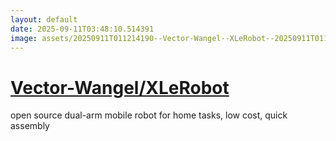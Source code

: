 ```yaml
---
layout: default
date: 2025-09-11T03:48:10.514391
image: assets/20250911T011214190--Vector-Wangel--XLeRobot--20250911T011907659--cropped.png
---
```


# [Vector-Wangel/XLeRobot](https://github.com/Vector-Wangel/XLeRobot)

open source dual-arm mobile robot for home tasks, low cost, quick assembly
